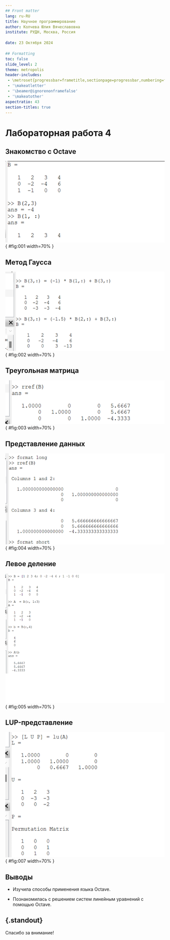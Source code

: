 ```yaml
---
## Front matter
lang: ru-RU
title: Научное программирование
author: Колчева Юлия Вячеславовна
institute: РУДН, Москва, Россия

date: 23 Октября 2024

## Formatting
toc: false
slide_level: 2
theme: metropolis
header-includes: 
 - \metroset{progressbar=frametitle,sectionpage=progressbar,numbering=fraction}
 - '\makeatletter'
 - '\beamer@ignorenonframefalse'
 - '\makeatother'
aspectratio: 43
section-titles: true
---
```


# Лабораторная работа 4

## Знакомство с Octave

![Задаём переменные](image/1.png){ #fig:001 width=70% }

## Метод Гаусса

![Работа со строками](image/2.png){ #fig:002 width=70% }

## Треугольная матрица

![Команда вывода](image/3.png){ #fig:003 width=70% }

## Представление данных

![Формат вывода](image/4.png){ #fig:004 width=70% }

## Левое деление

![Вывод программы](image/5.png){ #fig:005 width=70% }

## LUP-представление

![Матрицы](image/7.png){ #fig:007 width=70% }



## Выводы

- Изучила способы применения языка Octave.

- Познакомилась с решением систем линейным уравнений с помощью Octave.


## {.standout}

Спасибо за внимание!
